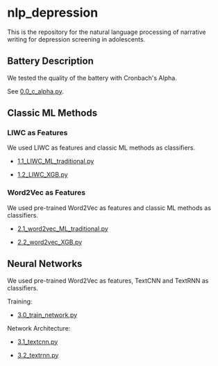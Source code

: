 # nlp_depression

This is the repository for the natural language processing of narrative writing for depression screening in adolescents.

## Battery Description

We tested the quality of the battery with Cronbach's Alpha.

See [0.0_c_alpha.py](https://github.com/Anmin-Yang/nlp_depression/blob/main/0.0_c_alpha.py).

## Classic ML Methods

### LIWC as Features

We used LIWC as features and classic ML methods as classifiers.

- [1.1_LIWC_ML_traditional.py](https://github.com/Anmin-Yang/nlp_depression/blob/main/1.1_LIWC_ML_traditional.py)

- [1.2_LIWC_XGB.py](https://github.com/Anmin-Yang/nlp_depression/blob/main/1.2_LIWC_XGB.py)

### Word2Vec as Features

We used pre-trained Word2Vec as features and classic ML methods as classifiers.

- [2.1_word2vec_ML_traditional.py](https://github.com/Anmin-Yang/nlp_depression/blob/main/2.1_word2vec_ML_traditional.py)

- [2.2_word2vec_XGB.py](https://github.com/Anmin-Yang/nlp_depression/blob/main/2.2_word2vec_XGB.py)

## Neural Networks

We used pre-trained Word2Vec as features, TextCNN and TextRNN as classifiers. 

Training:

- [3.0_train_network.py](https://github.com/Anmin-Yang/nlp_depression/blob/main/3.0_train_network.py)

Network Architecture:

- [3.1_textcnn.py](https://github.com/Anmin-Yang/nlp_depression/blob/main/3.1_textcnn.py)

- [3.2_textrnn.py](https://github.com/Anmin-Yang/nlp_depression/blob/main/3.2_textrnn.py)